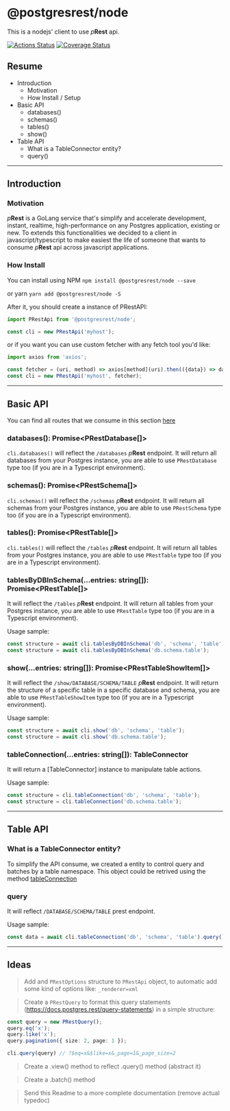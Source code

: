 # @postgresrest/node
This is a nodejs' client to use _p_**Rest** api.

[![Actions Status](https://github.com/prest/prest-node/workflows/Test,%20Build%20and%20Deploy/badge.svg)](https://github.com/prest/prest-node/actions) [![Coverage Status](https://coveralls.io/repos/github/prest/prest-node/badge.svg?branch=master)](https://coveralls.io/github/prest/prest-node?branch=master)


## Resume
- Introduction
  - Motivation
  - How Install / Setup
- Basic API
  - databases()
  - schemas()
  - tables()
  - show()
- Table API
  - What is a TableConnector entity?
  - query()


-------------------


## Introduction
### Motivation
_p_**Rest** is a GoLang service that's simplify and accelerate development, instant, realtime, high-performance on any Postgres application, existing or new. To extends this functionalities we decided to a client in javascript/typescript to make easiest the life of someone that wants to consume _p_**Rest** api across javascript applications.

### How Install
You can install using NPM
`npm install @postgresrest/node --save`

or yarn
`yarn add @postgresrest/node -S`

After it, you should create a instance of PRestAPI:
```typescript
import PRestApi from '@postgresrest/node';

const cli = new PRestApi('myhost');
```

or if you want you can use custom fetcher with any fetch tool you'd like:

```typescript
import axios from 'axios';

const fetcher = (uri, method) => axios[method](uri).then(({data}) => data);
const cli = new PRestApi('myhost', fetcher);
```

-------------------



## Basic API
You can find all routes that we consume in this section [here](https://docs.postgres.rest/query-statements/#select---get)

### databases(): Promise<PRestDatabase[]>
`cli.databases()` will reflect the `/databases` _p_**Rest** endpoint. It will return all databases from your Postgres instance, you are able to use `PRestDatabase` type too (if you are in a Typescript environment).

### schemas(): Promise<PRestSchema[]>
`cli.schemas()` will reflect the `/schemas` _p_**Rest** endpoint. It will return all schemas from your Postgres instance, you are able to use `PRestSchema` type too (if you are in a Typescript environment).

### tables(): Promise<PRestTable[]>
`cli.tables()` will reflect the `/tables` _p_**Rest** endpoint. It will return all tables from your Postgres instance, you are able to use `PRestTable` type too (if you are in a Typescript environment).

### tablesByDBInSchema(...entries: string[]): Promise<PRestTable[]>
It will reflect the `/tables` _p_**Rest** endpoint. It will return all tables from your Postgres instance, you are able to use `PRestTable` type too (if you are in a Typescript environment).

Usage sample:
```typescript
const structure = await cli.tablesByDBInSchema('db', 'schema', 'table');
const structure = await cli.tablesByDBInSchema('db.schema.table');
```

### show(...entries: string[]): Promise<PRestTableShowItem[]>
It will reflect the `/show/DATABASE/SCHEMA/TABLE` _p_**Rest** endpoint. It will return the structure of a specific table in a specific database and schema, you are able to use `PRestTableShowItem` type too (if you are in a Typescript environment).

Usage sample:
```typescript
const structure = await cli.show('db', 'schema', 'table');
const structure = await cli.show('db.schema.table');
```

### tableConnection<T>(...entries: string[]): TableConnector<T>
It will return a [TableConnector] instance to manipulate table actions.

Usage sample:
```typescript
const structure = cli.tableConnection('db', 'schema', 'table');
const structure = cli.tableConnection('db.schema.table');
```


-------------------


## Table API
### What is a TableConnector entity?
To simplify the API consume, we created a entity to control query and batches by a table namespace. This object could be retrived using the method [tableConnection]()

### query
It will reflect `/DATABASE/SCHEMA/TABLE` prest endpoint.

Usage sample:
```typescript
const data = await cli.tableConnection('db', 'schema', 'table').query();
```



-------------------


## Ideas

> Add and `PRestOptions` structure to `PRestApi` object, to automatic add some kind of options like: `_renderer=xml`

> Create a `PRestQuery` to format this query statements (https://docs.postgres.rest/query-statements) in a simple structure:

```typescript
const query = new PRestQuery();
query.eq('x');
query.like('x');
query.pagination({ size: 2, page: 1 });

cli.query(query) // ?$eq=x&$like=x&_page=1&_page_size=2

```

> Create a .view() method to reflect .query() method (abstract it)

> Create a .batch() method

> Send this Readme to a more complete documentation (remove actual typedoc)

